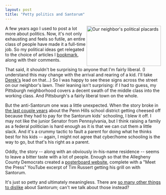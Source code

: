 ```yaml
---
layout: post
title: "Petty politics and Santorum"
---
```




<p>
<a href="http://www.flickr.com/photos/cwinters/290512227/" title="Photo Sharing"><img src="http://static.flickr.com/102/290512227_8f9423e197_m.jpg" width="240" height="130" alt="Our neighbor's political placards" align="right" /></a>
</p>

<p>A few years ago I used to post a lot more about politics. Now, it's
not only exhausting and feels so futile, an entire class of people
have made it a full-time job. So my political ideas get relegated to
the choice of articles I <a
href="http://del.icio.us/cwinters/politics">bookmark</a>, along with
their comments.</p>

<p>That said, it shouldn't be surprising to anyone that I'm fairly
liberal. (I understand this may change with the arrival and rearing of
a kid. I'll take <a href="http://blandiose.org/">Derek's</a> lead on
that...) So I was happy to see these signs across the street on our
neighbor's lawn. Their leaning isn't surprising: if I had to guess, my
Pittsburgh neighborhood covers a decent swath of the middle class into
the working class. And Pittsburgh's a fairly liberal town on the
whole.</p>

<p>But the anti-Santorum one was a little unexpected. When the story
broke in <a href="http://www.post-gazette.com/pg/04319/411623.stm">the
last couple years</a> about the Penn Hills school district getting
cheesed off because they had to pay for the Santorum kids' schooling,
I blew it off. I may not like the junior Senator from Pennsylvania,
but I think raising a family as a federal politician is hard enough as
it is that we can cut them a little slack. And it's a crummy tactic to
fault a parent for doing what he thinks best for his kids -- again, I
might not agree that cyber/home schooling is the way to go, but that's
his right as a parent.</p>

<p>Oddly, the story -- along with an obviously in-his-name residence
-- seems to leave a bitter taste with a lot of people. Enough so that
the Allegheny County Democrats created a 
<a href="http://www.payitbackrick.com/">posterboard website</a>, complete
with a "Meet the Press" YouTube excerpt of Tim Russert getting his
grill on with Santorum.</p>

<p>It's just so petty and ultimately meaningless. There are 
<a href="http://bucksforprogress.org/antisantorum.htm">so many other
things to dislike</a> about Santorum; can't we talk about those
instead?</p>


